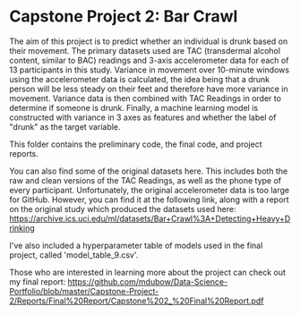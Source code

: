 # Capstone Project 2: Bar Crawl

The aim of this project is to predict whether an individual is drunk based on their movement. The primary datasets used are TAC (transdermal alcohol content, similar to BAC) readings and 3-axis accelerometer data for each of 13 participants in this study. Variance in movement over 10-minute windows using the accelerometer data is calculated, the idea being that a drunk person will be less steady on their feet and therefore have more variance in movement. Variance data is then combined with TAC Readings in order to determine if someone is drunk. Finally, a machine learning model is constructed with variance in 3 axes as features and whether the label of "drunk" as the target variable.

This folder contains the preliminary code, the final code, and project reports.

You can also find some of the original datasets here. This includes both the raw and clean versions of the TAC Readings, as well as the phone type of every participant. Unfortunately, the original accelerometer data is too large for GitHub. However, you can find it at the following link, along with a report on the original study which produced the datasets used here: https://archive.ics.uci.edu/ml/datasets/Bar+Crawl%3A+Detecting+Heavy+Drinking

I've also included a hyperparameter table of models used in the final project, called 'model_table_9.csv'. 

Those who are interested in learning more about the project can check out my final report:
https://github.com/mdubow/Data-Science-Portfolio/blob/master/Capstone-Project-2/Reports/Final%20Report/Capstone%202_%20Final%20Report.pdf
